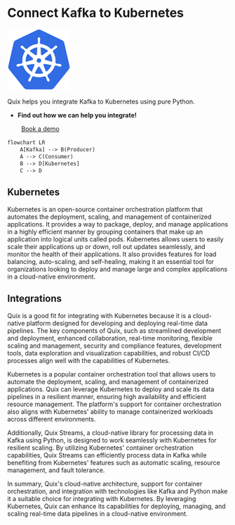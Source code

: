 # Connect Kafka to Kubernetes

![](./images/logo_1.jpg)

Quix helps you integrate Kafka to Kubernetes using pure Python.

<div class="grid cards blog-grid-card" markdown>

- __Find out how we can help you integrate!__

    <a class="md-button md-button--primary" href="https://share.hsforms.com/1iW0TmZzKQMChk0lxd_tGiw4yjw2?__hstc=175542013.2303933fbd746c0ac86d9ccbe9bc9100.1728383268831.1729603416735.1729620918855.31&__hssc=175542013.1.1729620918855&__hsfp=2132701734" target="_blank" style="margin:.5rem;">Book a demo</a>

</div>

```mermaid
flowchart LR
    A[Kafka] --> B(Producer)
    A --> C(Consumer)
    B --> D[Kubernetes]
    C --> D
```

## Kubernetes

Kubernetes is an open-source container orchestration platform that automates the deployment, scaling, and management of containerized applications. It provides a way to package, deploy, and manage applications in a highly efficient manner by grouping containers that make up an application into logical units called pods. Kubernetes allows users to easily scale their applications up or down, roll out updates seamlessly, and monitor the health of their applications. It also provides features for load balancing, auto-scaling, and self-healing, making it an essential tool for organizations looking to deploy and manage large and complex applications in a cloud-native environment.

## Integrations

Quix is a good fit for integrating with Kubernetes because it is a cloud-native platform designed for developing and deploying real-time data pipelines. The key components of Quix, such as streamlined development and deployment, enhanced collaboration, real-time monitoring, flexible scaling and management, security and compliance features, development tools, data exploration and visualization capabilities, and robust CI/CD processes align well with the capabilities of Kubernetes.

Kubernetes is a popular container orchestration tool that allows users to automate the deployment, scaling, and management of containerized applications. Quix can leverage Kubernetes to deploy and scale its data pipelines in a resilient manner, ensuring high availability and efficient resource management. The platform's support for container orchestration also aligns with Kubernetes' ability to manage containerized workloads across different environments.

Additionally, Quix Streams, a cloud-native library for processing data in Kafka using Python, is designed to work seamlessly with Kubernetes for resilient scaling. By utilizing Kubernetes' container orchestration capabilities, Quix Streams can efficiently process data in Kafka while benefiting from Kubernetes' features such as automatic scaling, resource management, and fault tolerance.

In summary, Quix's cloud-native architecture, support for container orchestration, and integration with technologies like Kafka and Python make it a suitable choice for integrating with Kubernetes. By leveraging Kubernetes, Quix can enhance its capabilities for deploying, managing, and scaling real-time data pipelines in a cloud-native environment.

